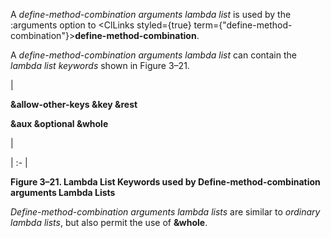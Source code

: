  



A *define-method-combination arguments lambda list* is used by the :arguments option to <ClLinks styled={true} term={"define-method-combination"}><b>define-method-combination</b></ClLinks>. 



A *define-method-combination arguments lambda list* can contain the *lambda list keywords* shown in Figure 3–21. 



|<p>**&amp;allow-other-keys &amp;key &amp;rest** </p><p>**&amp;aux &amp;optional &amp;whole**</p>|

| :- |





**Figure 3–21. Lambda List Keywords used by Define-method-combination arguments Lambda Lists** 



*Define-method-combination arguments lambda lists* are similar to *ordinary lambda lists*, but also permit the use of **&amp;whole**. 



